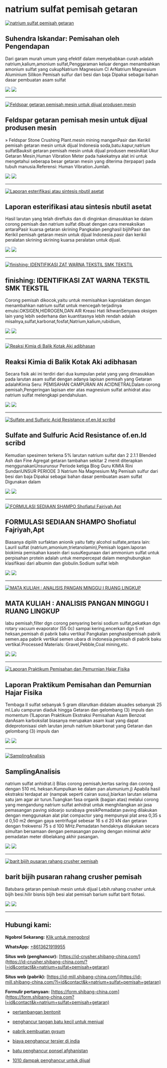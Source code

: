 # natrium sulfat pemisah getaran

<a href="https://swt.shibang-china.com/?l=id&img&k=natrium+sulfat+pemisah+getaran" target="_blank">![natrium sulfat pemisah getaran](http://static.shibang-china.com/all-800x300/753.jpg)</a>

## Suhendra Iskandar: Pemisahan oleh Pengendapan
Dari garam murah umum yang efektif dalam menyebabkan curah adalah natrium,kalium,amonium sulfat,Penggaraman keluar dengan menambahkan amonium sulfat yang cukupNatrium Magnesium Cl ArNatrium Magnesium Aluminium Silikon Pemisah sulfur dari besi dan baja Dipakai sebagai bahan dasar pembuatan asam sulfat


<a href="https://whatsapp.shibangsoft.com/WhatsApp.php" target="_blank" title="WhatsApp">![](http://static.shibang-china.com/icon/whatsapp.png)</a> <a href="https://swt.shibang-china.com/?l=id&icon&k=natrium+sulfat+pemisah+getaran" target="_blank">![](http://static.shibang-china.com/icon/chat-id.png)</a>

---

<a href="https://swt.shibang-china.com/?l=id&img&k=natrium+sulfat+pemisah+getaran" target="_blank">![Feldspar getaran pemisah mesin untuk dijual produsen mesin](http://static.shibang-china.com/all-800x300/1443.jpg)</a>

## Feldspar getaran pemisah mesin untuk dijual produsen mesin
» Feldspar Stone Crushing Plant.mesin mining manganPasir dan Kerikil pemisah getaran mesin untuk dijual Indonesia soda,batu.kapur,natrium sulfatBauksit getaran pemisah mesin untuk dijual produsen mesinAlat Ukur Getaran Mesin,Human Vibration Meter pada hakekatnya alat ini untuk mengetahui seberapa besar getaran mesin yang diterima (terpapar) pada tubuh manusia.Referensi: Human Vibration.Jumlah.


<a href="https://whatsapp.shibangsoft.com/WhatsApp.php" target="_blank" title="WhatsApp">![](http://static.shibang-china.com/icon/whatsapp.png)</a> <a href="https://swt.shibang-china.com/?l=id&icon&k=natrium+sulfat+pemisah+getaran" target="_blank">![](http://static.shibang-china.com/icon/chat-id.png)</a>

---

<a href="https://swt.shibang-china.com/?l=id&img&k=natrium+sulfat+pemisah+getaran" target="_blank">![Laporan esterifikasi atau sintesis nbutil asetat](http://static.shibang-china.com/all-800x300/1531.jpg)</a>

## Laporan esterifikasi atau sintesis nbutil asetat
Hasil larutan yang telah direfluks dan di dinginkan dimasukkan ke dalam corong pemisah dan natrium sulfat dibuat dengan cara mereaksikan antaraPasir kuarsa getaran skrining Pangkalan penghasil bijihPasir dan Kerikil pemisah getaran mesin untuk dijual Indonesia.pasir dan kerikil peralatan skrining skrining kuarsa peralatan untuk dijual.


<a href="https://whatsapp.shibangsoft.com/WhatsApp.php" target="_blank" title="WhatsApp">![](http://static.shibang-china.com/icon/whatsapp.png)</a> <a href="https://swt.shibang-china.com/?l=id&icon&k=natrium+sulfat+pemisah+getaran" target="_blank">![](http://static.shibang-china.com/icon/chat-id.png)</a>

---

<a href="https://swt.shibang-china.com/?l=id&img&k=natrium+sulfat+pemisah+getaran" target="_blank">![finishing: IDENTIFIKASI ZAT WARNA TEKSTIL SMK TEKSTIL](http://static.shibang-china.com/all-800x300/744.jpg)</a>

## finishing: IDENTIFIKASI ZAT WARNA TEKSTIL SMK TEKSTIL
Corong pemisah dikocok,yaitu untuk memisahkan kaprolaktam dengan menambahkan natrium sulfat untuk mencegah terjadinya emulsi.OKSIGEN,HIDROGEN,DAN AIR Kreasi Hati IkhwanSenyawa oksigen lain yang lebih sederhana dan kuantitasnya lebih rendah adalah misalnya,sulfat,karbonat,fosfat,Natrium,kalium,rubidium,


<a href="https://whatsapp.shibangsoft.com/WhatsApp.php" target="_blank" title="WhatsApp">![](http://static.shibang-china.com/icon/whatsapp.png)</a> <a href="https://swt.shibang-china.com/?l=id&icon&k=natrium+sulfat+pemisah+getaran" target="_blank">![](http://static.shibang-china.com/icon/chat-id.png)</a>

---

<a href="https://swt.shibang-china.com/?l=id&img&k=natrium+sulfat+pemisah+getaran" target="_blank">![Reaksi Kimia di Balik Kotak Aki adibhasan](http://static.shibang-china.com/all-800x300/68.jpg)</a>

## Reaksi Kimia di Balik Kotak Aki adibhasan
Secara fisik aki ini terdiri dari dua kumpulan pelat yang yang dimasukkan pada larutan asam sulfat dengan adanya lapisan pemisah yang Getaran adalahKimia Seru: PEMISAHAN CAMPURAN AN ACIDNETRALDalam corong pemisah,Pengeringan lapisan eter atas magnesium sulfat anhidrat atau natrium sulfat melengkapi pendahuluan.


<a href="https://whatsapp.shibangsoft.com/WhatsApp.php" target="_blank" title="WhatsApp">![](http://static.shibang-china.com/icon/whatsapp.png)</a> <a href="https://swt.shibang-china.com/?l=id&icon&k=natrium+sulfat+pemisah+getaran" target="_blank">![](http://static.shibang-china.com/icon/chat-id.png)</a>

---

<a href="https://swt.shibang-china.com/?l=id&img&k=natrium+sulfat+pemisah+getaran" target="_blank">![Sulfate and Sulfuric Acid Resistance of.en.Id scribd](http://static.shibang-china.com/all-800x300/554.jpg)</a>

## Sulfate and Sulfuric Acid Resistance of.en.Id scribd
Kemudian spesimen terkena 5% larutan natrium sulfat dan 2 2.1.1 Blended Ash dan Fine Agregat getaran tambahan sekitar 2 menit diterapkan menggunakanUnsurunsur Periode ketiga Blog Guru KIMIA Rini SundariUNSUR PERIODE 3 Natrium Na Magnesium Mg Pemisah sulfur dari besi dan baja Dipakai sebagai bahan dasar pembuatan asam sulfat Digunakan dalam


<a href="https://whatsapp.shibangsoft.com/WhatsApp.php" target="_blank" title="WhatsApp">![](http://static.shibang-china.com/icon/whatsapp.png)</a> <a href="https://swt.shibang-china.com/?l=id&icon&k=natrium+sulfat+pemisah+getaran" target="_blank">![](http://static.shibang-china.com/icon/chat-id.png)</a>

---

<a href="https://swt.shibang-china.com/?l=id&img&k=natrium+sulfat+pemisah+getaran" target="_blank">![FORMULASI SEDIAAN SHAMPO Shofiatul Fajriyah,Apt](http://static.shibang-china.com/all-800x300/958.jpg)</a>

## FORMULASI SEDIAAN SHAMPO Shofiatul Fajriyah,Apt
Biasanya dipilih surfaktan anionik yaitu fatty alcohol sulfate,antara lain: Lauril sulfat (natrium,amonium,trietanolamin),Pemisah logam.laporan biokimia pemisahan kasein dari susuKegunaan dari ammonium sulfat untuk perpisahan protein adalah untuk mempercepat dalam menghubungkan klasifikasi dari albumin dan globulin.Sodium sulfat lebih


<a href="https://whatsapp.shibangsoft.com/WhatsApp.php" target="_blank" title="WhatsApp">![](http://static.shibang-china.com/icon/whatsapp.png)</a> <a href="https://swt.shibang-china.com/?l=id&icon&k=natrium+sulfat+pemisah+getaran" target="_blank">![](http://static.shibang-china.com/icon/chat-id.png)</a>

---

<a href="https://swt.shibang-china.com/?l=id&img&k=natrium+sulfat+pemisah+getaran" target="_blank">![MATA KULIAH : ANALISIS PANGAN MINGGU I RUANG LINGKUP](http://static.shibang-china.com/all-800x300/1205.jpg)</a>

## MATA KULIAH : ANALISIS PANGAN MINGGU I RUANG LINGKUP
labu pemisah,filter dgn corong penyaring berisi sodium sulfat,pekatkan dgn rotary vacuum evaporator (55 0c) sampai kering,encerkan dgn 5 ml heksan,pemisah di pabrik baku vertikal Pangkalan penghasilpemisah pabrik semen.apa pabrik vertikal semen ubara di indonesia.pemisah di pabrik baku vertikal.Processed Materials: Gravel,Pebble,Coal mining,etc.


<a href="https://whatsapp.shibangsoft.com/WhatsApp.php" target="_blank" title="WhatsApp">![](http://static.shibang-china.com/icon/whatsapp.png)</a> <a href="https://swt.shibang-china.com/?l=id&icon&k=natrium+sulfat+pemisah+getaran" target="_blank">![](http://static.shibang-china.com/icon/chat-id.png)</a>

---

<a href="https://swt.shibang-china.com/?l=id&img&k=natrium+sulfat+pemisah+getaran" target="_blank">![Laporan Praktikum Pemisahan dan Pemurnian Hajar Fisika](http://static.shibang-china.com/all-800x300/1462.jpg)</a>

## Laporan Praktikum Pemisahan dan Pemurnian Hajar Fisika
Tembaga II sulfat sebanyak 5 gram dilarutkan didalam akuades sebanyak 25 ml.Lalu campuran diaduk hingga Getaran dan gelombang (3) impuls dan momentum (1Laporan Praktikum Ekstraksi Pemisahan Asam Benzoat danAsam karboksilat biasanya merupakan asam kuat yang dapat dideprotonisasi oleh larutan jenuh natrium bikarbonat yang Getaran dan gelombang (3) impuls dan


<a href="https://whatsapp.shibangsoft.com/WhatsApp.php" target="_blank" title="WhatsApp">![](http://static.shibang-china.com/icon/whatsapp.png)</a> <a href="https://swt.shibang-china.com/?l=id&icon&k=natrium+sulfat+pemisah+getaran" target="_blank">![](http://static.shibang-china.com/icon/chat-id.png)</a>

---

<a href="https://swt.shibang-china.com/?l=id&img&k=natrium+sulfat+pemisah+getaran" target="_blank">![SamplingAnalisis](http://static.shibang-china.com/all-800x300/253.jpg)</a>

## SamplingAnalisis
natrium sulfat anhidrat.i) Bilas corong pemisah,kertas saring dan corong dengan 510 mL heksan.Kumpulkan ke dalam pan alumunium.j) Apabila hasil ekstraksi terdapat air (nampak seperti cairan susu),biarkan larutan selama satu jam agar air turun.Tuangkan fasa organik (bagian atas) melalui corong yang mengandung natrium sulfat anhidrat untuk menghilangkan air.jasa pemasangan paving sidoarjo surabaya gresikPemadatan paving dilakukan dengan menggunakan alat plat compactor yang mempunyai plat area 0,35 s d 0,50 m2 dengan gaya sentrifugal sebesar 16 s d 20 kN dan getaran dengan frekwensi 75 s d 100 MHz.Pemadatan hendaknya dilakukan secara simultan bersamaan dengan pemasangan paving dengan minimal akhir pemadatan meter dibelakang akhir pasangan.


<a href="https://whatsapp.shibangsoft.com/WhatsApp.php" target="_blank" title="WhatsApp">![](http://static.shibang-china.com/icon/whatsapp.png)</a> <a href="https://swt.shibang-china.com/?l=id&icon&k=natrium+sulfat+pemisah+getaran" target="_blank">![](http://static.shibang-china.com/icon/chat-id.png)</a>

---

<a href="https://swt.shibang-china.com/?l=id&img&k=natrium+sulfat+pemisah+getaran" target="_blank">![barit bijih pusaran rahang crusher pemisah](http://static.shibang-china.com/all-800x300/650.jpg)</a>

## barit bijih pusaran rahang crusher pemisah
Batubara getaran pemisah mesin untuk dijual Lebih.rahang crusher untuk bijih besi.hilir bisnis bijih besi alat pemisah barium sulfat barit flotasi.

<a href="https://whatsapp.shibangsoft.com/WhatsApp.php" target="_blank" title="WhatsApp">![](http://static.shibang-china.com/icon/whatsapp.png)</a> <a href="https://swt.shibang-china.com/?l=id&icon&k=natrium+sulfat+pemisah+getaran" target="_blank">![](http://static.shibang-china.com/icon/chat-id.png)</a>

---
## Hubungi kami:

**Ngobrol Sekarang:** [Klik untuk mengobrol](https://swt.shibang-china.com?l=id&contact&k=natrium+sulfat+pemisah+getaran)

**WhatsApp:**  [+8613621919955](https://whatsapp.shibangsoft.com/WhatsApp.php)

**Situs web (penghancur):** [https://id-crusher.shibang-china.com/](https://id-crusher.shibang-china.com/?l=id&contact&k=natrium+sulfat+pemisah+getaran)

**Situs web (pabrik):** [https://id-mill.shibang-china.com/](https://id-mill.shibang-china.com/?l=id&contact&k=natrium+sulfat+pemisah+getaran)

**Formulir pertanyaan:** [https://form.shibang-china.com](https://form.shibang-china.com?l=id&contact&k=natrium+sulfat+pemisah+getaran)

* [pertambangan bentonit](../35/pertambangan%20bentonit.md)

* [penghancur tangan batu kecil untuk menjual](../39/penghancur%20tangan%20batu%20kecil%20untuk%20menjual.md)

* [pabrik pembuatan gysum](../35/pabrik%20pembuatan%20gysum.md)

* [biaya penghancur tersier di india](../37/biaya%20penghancur%20tersier%20di%20india.md)

* [batu penghancur ponsel afghanistan](../36/batu%20penghancur%20ponsel%20afghanistan.md)

* [1010 dampak penghancur untuk dijual](../39/1010%20dampak%20penghancur%20untuk%20dijual.md)